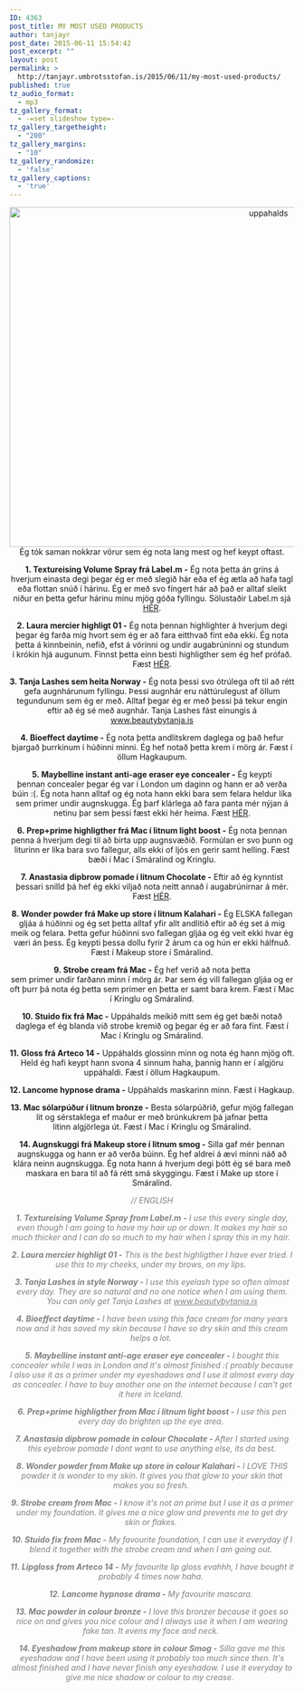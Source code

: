 ```yaml
---
ID: 4363
post_title: MY MOST USED PRODUCTS
author: tanjayr
post_date: 2015-06-11 15:54:42
post_excerpt: ""
layout: post
permalink: >
  http://tanjayr.umbrotsstofan.is/2015/06/11/my-most-used-products/
published: true
tz_audio_format:
  - mp3
tz_gallery_format:
  - -=set slideshow type=-
tz_gallery_targetheight:
  - "200"
tz_gallery_margins:
  - "10"
tz_gallery_randomize:
  - 'false'
tz_gallery_captions:
  - 'true'
---
```

<p style="text-align: center;"><img class="aligncenter size-large wp-image-4421" src="http://www.tanjayr.com/wp-content/uploads/2015/06/uppahalds-1024x683.jpg" alt="uppahalds" width="900" height="600" />Ég tók saman nokkrar vörur sem ég nota lang mest og hef keypt oftast.</p>
<p style="text-align: center;"><strong>1. <span class="nwe">Textureising</span> <span class="nwe">Volume</span> <span class="nwe">Spray</span> frá <span class="nwe">Label.m</span> -</strong> Ég nota þetta án gríns á hverjum einasta degi þegar ég er með slegið hár eða ef ég ætla að hafa tagl eða flottan snúð í hárinu. Ég er með svo fíngert hár að það er alltaf sleikt niður en þetta gefur hárinu mínu mjög góða fyllingu. Sölustaðir Label.m sjá <a href="https://www.facebook.com/pages/labelm-á-Íslandi/166711310055531?sk=info&amp;tab=page_info" target="_blank">HÉR</a>.</p>
<p style="text-align: center;"><strong>2. <span class="nwe">Laura</span> <span class="nwe">mercier</span> <span class="nwe">highligt</span> 01 -</strong> Ég nota þennan <span class="nwe">highlighter</span> á hverjum degi þegar ég farða mig hvort sem ég er að fara eitthvað fínt eða ekki. Ég nota þetta á kinnbeinin, nefið, efst á vörinni og undir augabrúninni og stundum í <span class="nwe">krókin</span> hjá augunum. Finnst þetta einn besti <span class="nwe">highligther</span> sem ég hef prófað. Fæst <a href="http://www.lauramercier.com/" target="_blank">HÉR</a>.</p>
<p style="text-align: center;"><strong>3. Tanja <span class="nwe">Lashes</span> sem heita <span class="nwe">Norway</span> -</strong> Ég nota þessi svo ótrúlega oft til að rétt gefa augnhárunum fyllingu. Þessi augnhár eru náttúrulegust af öllum tegundunum sem ég er með. Alltaf þegar ég er með þessi þá tekur engin eftir að ég sé með augnhár. Tanja Lashes fást einungis á <a href="http://www.beautybytanja.is" target="_blank">www.beautybytanja.is</a></p>
<p style="text-align: center;"><strong>4. <span class="nwe">Bioeffect</span> <span class="nwe">daytime</span> -</strong> Ég nota þetta andlitskrem daglega og það hefur bjargað þurrkinum í húðinni minni. Ég hef notað þetta krem í mörg ár. Fæst í öllum Hagkaupum.</p>
<p style="text-align: center;"><strong>5. <span class="nwe">Maybelline</span> <span class="nwe">instant</span> <span class="nwe">anti-age</span> <span class="nwe">eraser</span> <span class="nwe">eye</span> <span class="nwe">concealer</span> -</strong> Ég keypti þennan <span class="nwe">concealer</span> þegar ég var í <span class="nwe">London</span> um daginn og hann er að verða búin :(. Ég nota hann alltaf og ég nota hann ekki bara sem <span class="nwe">felara</span> heldur líka sem <span class="nwe">primer</span> undir augnskugga. Ég þarf klárlega að fara panta mér nýjan á netinu þar sem þessi fæst ekki hér heima. Fæst <a href="http://www.maybelline.com/Products/Face-Makeup/Concealer/instant-age-rewind-eraser-dark-circles-concealer-treatment.aspx" target="_blank">HÉR</a>.</p>
<p style="text-align: center;"><strong>6. <span class="nwe">Prep</span>+<span class="nwe">prime</span> <span class="nwe">highligther</span> frá <span class="nwe">Mac</span> í litnum <span class="nwe">light</span> <span class="nwe">boost</span> -</strong> Ég nota þennan penna á hverjum degi til að birta upp augnsvæðið. Formúlan er svo þunn og liturinn er líka bara svo fallegur, alls ekki of ljós en gerir samt helling. Fæst bæði í Mac í Smáralind og Kringlu.</p>
<p style="text-align: center;"><strong>7. <span class="nwe">Anastasia</span> <span class="nwe">dipbrow</span> <span class="nwe">pomade</span> í litnum <span class="nwe">Chocolate</span> -</strong> Eftir að ég kynntist þessari snilld þá hef ég ekki viljað nota neitt annað í augabrúnirnar á mér. Fæst <a href="http://www.anastasiabeverlyhills.com/dipbrow-pomade-waterproof-color-brow-sculp.html" target="_blank">HÉR</a>.</p>
<p style="text-align: center;"><strong>8. <span class="nwe">Wonder</span> <span class="nwe">powder</span> frá <span class="nwe">Make</span> <span class="nwe">up</span> <span class="nwe">store</span> í litnum Kalahari -</strong> Ég ELSKA fallegan gljáa á húðinni og ég set þetta alltaf yfir allt andlitið eftir að ég set á mig meik og <span class="nwe">felara</span>. Þetta gefur húðinni svo fallegan gljáa og ég veit ekki hvar ég væri án þess. Ég keypti þessa dollu fyrir 2 árum <span class="nwe">ca</span> og hún er ekki hálfnuð. Fæst í Makeup store í Smáralind.</p>
<p style="text-align: center;"><strong>9. <span class="nwe">Strobe</span> <span class="nwe">cream</span> frá <span class="nwe">Mac</span> -</strong> Ég hef verið að nota þetta sem <span class="nwe">primer</span> undir farðann minn í mörg ár. Þar sem ég vill fallegan gljáa og er oft þurr þá nota ég þetta sem <span class="nwe">primer</span> en þetta er samt bara krem. Fæst í Mac í Kringlu og Smáralind.</p>
<p style="text-align: center;"><strong>10. <span class="nwe">Stuido</span> fix frá <span class="nwe">Mac</span> -</strong> Uppáhalds meikið mitt sem ég get bæði notað daglega ef ég blanda við <span class="nwe">strobe</span> kremið og þegar ég er að fara fínt. Fæst í Mac í Kringlu og Smáralind.</p>
<p style="text-align: center;"><strong>11. <span class="nwe">Gloss</span> frá <span class="nwe">Arteco</span> 14 -</strong> Uppáhalds glossinn minn og nota ég hann mjög oft. Held ég hafi keypt hann svona 4 sinnum <span class="nwe">haha</span>, þannig hann er í algjöru uppáhaldi. Fæst í öllum Hagkaupum.</p>
<p style="text-align: center;"><strong>12. <span class="nwe">Lancome</span> <span class="nwe">hypnose</span> drama -</strong> Uppáhalds maskarinn minn. Fæst í Hagkaup.</p>
<p style="text-align: center;"><strong>13. <span class="nwe">Mac</span> sólarpúður í litnum <span class="nwe">bronze</span> -</strong> Besta sólarpúðrið, gefur mjög fallegan lit og sérstaklega ef maður er með brúnkukrem þá jafnar þetta litinn algjörlega út. Fæst í Mac í Kringlu og Smáralind.</p>
<p style="text-align: center;"><strong>14. Augnskuggi frá <span class="nwe">Makeup</span> <span class="nwe">store</span> í litnum <span class="nwe">smog</span> -</strong> Silla gaf mér þennan augnskugga og hann er að verða búinn. Ég hef aldrei á ævi minni náð að klára neinn augnskugga. Ég nota hann á hverjum degi þótt ég sé bara með maskara en bara til að fá rétt smá skyggingu. Fæst í Make up store í Smáralind.</p>
<p style="text-align: center;"><span style="color: #808080;"><em>// ENGLISH</em></span></p>
<p style="text-align: center;"><span style="color: #808080;"><em><strong>1. <span class="nwe">Textureising</span> <span class="nwe">Volume</span> <span class="nwe">Spray</span> from <span class="nwe">Label.m</span> -</strong> I use this every single day, even though I am going to have my hair up or down. It makes my hair so much thicker and I can do so much to my hair when I spray this in my hair. </em></span></p>
<p style="text-align: center;"><span style="color: #808080;"><em><strong>2. <span class="nwe">Laura</span> <span class="nwe">mercier</span> <span class="nwe">highligt</span> 01 -</strong> This is the best highligther I have ever tried. I use this to my cheeks, under my brows, on my lips. </em></span></p>
<p style="text-align: center;"><span style="color: #808080;"><em><strong>3. Tanja <span class="nwe">Lashes</span> in style <span class="nwe">Norway</span> -</strong> I use this eyelash type so often almost every day. They are so natural and no one notice when I am using them. You can only get Tanja Lashes at <a style="color: #808080;" href="http://www.beautybytanja.is" target="_blank">www.beautybytanja.is</a></em></span></p>
<p style="text-align: center;"><span style="color: #808080;"><em><strong>4. <span class="nwe">Bioeffect</span> <span class="nwe">daytime</span> -</strong> I have been using this face cream for many years now and it has saved my skin because I have so dry skin and this cream helps a lot. </em></span></p>
<p style="text-align: center;"><span style="color: #808080;"><em><strong>5. <span class="nwe">Maybelline</span> <span class="nwe">instant</span> <span class="nwe">anti-age</span> <span class="nwe">eraser</span> <span class="nwe">eye</span> <span class="nwe">concealer</span> -</strong> I bought this concealer while I was in London and it's almost finished :( proably because I also use it as a primer under my eyeshadows and I use it almost every day as concealer. I have to buy another one on the internet because I can't get it here in Iceland. </em></span></p>
<p style="text-align: center;"><span style="color: #808080;"><em><strong>6. <span class="nwe">Prep</span>+<span class="nwe">prime</span> <span class="nwe">highligther</span> from <span class="nwe">Mac</span> í litnum <span class="nwe">light</span> <span class="nwe">boost</span> -</strong> I use this pen every day do brighten up the eye area. </em></span></p>
<p style="text-align: center;"><span style="color: #808080;"><em><strong>7. <span class="nwe">Anastasia</span> <span class="nwe">dipbrow</span> <span class="nwe">pomade in colour</span> <span class="nwe">Chocolate</span> - </strong>After I started using this eyebrow pomade I dont want to use anything else, its da best.</em></span></p>
<p style="text-align: center;"><span style="color: #808080;"><em><strong>8. <span class="nwe">Wonder</span> <span class="nwe">powder</span> from <span class="nwe">Make</span> <span class="nwe">up</span> <span class="nwe">store</span> in colour Kalahari -</strong> I LOVE THIS powder it is wonder to my skin. It gives you that glow to your skin that makes you so fresh. </em></span></p>
<p style="text-align: center;"><span style="color: #808080;"><em><strong>9. <span class="nwe">Strobe</span> <span class="nwe">cream</span> from <span class="nwe">Mac</span> -</strong> I know it's not an prime but I use it as a primer under my foundation. It gives me a nice glow and prevents me to get dry skin or flakes. </em></span></p>
<p style="text-align: center;"><span style="color: #808080;"><em><strong>10. <span class="nwe">Stuido</span> fix from <span class="nwe">Mac</span> -</strong> My favourite foundation, I can use it everyday if I blend it together with the strobe cream and when I am going out. </em></span></p>
<p style="text-align: center;"><span style="color: #808080;"><em><strong>11. <span class="nwe">Lipgloss</span> from <span class="nwe">Arteco</span> 14 -</strong> My favourite lip gloss evahhh, I have bought it probably 4 times now haha. </em></span></p>
<p style="text-align: center;"><span style="color: #808080;"><em><strong>12. <span class="nwe">Lancome</span> <span class="nwe">hypnose</span> drama -</strong> My favourite mascara. </em></span></p>
<p style="text-align: center;"><span style="color: #808080;"><em><strong>13. <span class="nwe">Mac powder in colour bronze</span> -</strong> I love this bronzer because it goes so nice on and gives you nice colour and I always use it when I am wearing fake tan. It evens my face and neck. </em></span></p>
<p style="text-align: center;"><span style="color: #808080;"><em><strong>14. Eyeshadow from makeup store in colour Smog -</strong> Silla gave me this eyeshadow and I have been using it probably too much since then. It's almost finished and I have never finish any eyeshadow. I use it everyday to give me nice shadow or colour to my crease.  </em></span></p>